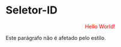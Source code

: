 # Seletor-ID
<!DOCTYPE html>
<html>
  <head>
      <style>
        #para1 {
            text-align: center;
            color: red;
        }
      </style>
     </head>
</body>

  <p id="para1">Hello World!</p>
  <p>Este parágrafo não é afetado pelo estilo.</p>

</body>
</html>
